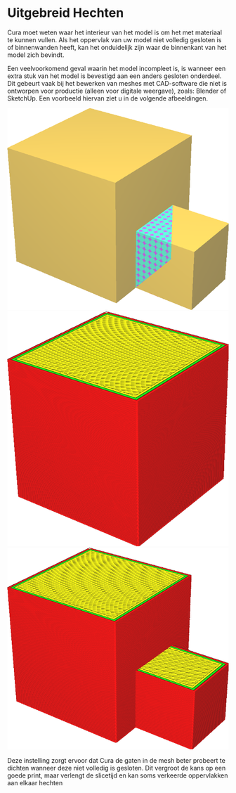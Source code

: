 Uitgebreid Hechten
====
Cura moet weten waar het interieur van het model is om het met materiaal te kunnen vullen. Als het oppervlak van uw model niet volledig gesloten is of binnenwanden heeft, kan het onduidelijk zijn waar de binnenkant van het model zich bevindt.

Een veelvoorkomend geval waarin het model incompleet is, is wanneer een extra stuk van het model is bevestigd aan een anders gesloten onderdeel. Dit gebeurt vaak bij het bewerken van meshes met CAD-software die niet is ontworpen voor productie (alleen voor digitale weergave), zoals: Blender of SketchUp. Een voorbeeld hiervan ziet u in de volgende afbeeldingen.

<!--screenshot {
"image_path": "meshfix_extensive_stitching_xray.png",
"modellen": [{"script": "external_attachment.py"}],
"camerapositie": [62, 87, 68],
"laag": -1
}-->
<!--screenshot {
"image_path": "meshfix_extensive_stitching_disabled.png",
"modellen": [{"script": "external_attachment.py"}],
"camerapositie": [62, 87, 68],
"instellingen": {
    "meshfix_extensive_stitching": false
},
"kleuren": 32
}-->
<!--screenshot {
"image_path": "meshfix_extensive_stitching_enabled.png",
"modellen": [{"script": "external_attachment.py"}],
"camerapositie": [62, 87, 68],
"instellingen": {
    "meshfix_extensive_stitching": true
},
"kleuren": 32
}-->
![De röntgenfoto toont een extra oppervlak aan de binnenkant](../../../articles/images/meshfix_extensive_stitching_xray.png)
![Als deze instelling uit staat, wordt alleen het volledig gesloten object geprint.](../../../articles/images/meshfix_extensive_stitching_disabled.png)
![Als deze instelling is ingeschakeld, wordt het extra stuk dienovereenkomstig toegevoegd.](../../../articles/images/meshfix_extensive_stitching_enabled.png)

Deze instelling zorgt ervoor dat Cura de gaten in de mesh beter probeert te dichten wanneer deze niet volledig is gesloten. Dit vergroot de kans op een goede print, maar verlengt de slicetijd en kan soms verkeerde oppervlakken aan elkaar hechten